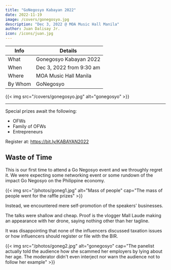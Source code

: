 ```yaml
---
title: "GoNegosyo Kabayan 2022"
date: 2022-11-19
image: /covers/gonegosyo.jpg
description: "Dec 3, 2022 @ MOA Music Hall Manila"
author: Juan Dalisay Jr.
icon: /icons/juan.jpg
---
```




Info | Details 
--- | ---
What | Gonegosyo Kabayan 2022
When | Dec 3, 2022 from 9:30 am
Where | MOA Music Hall Manila
By Whom | GoNegosyo

{{< img src="/covers/gonegosyo.jpg" alt="gonegosyo" >}}

---


<!-- The formal launch of the 1st Freedom Festival 2022 at Vespa Cafe -->

Special prizes await the following:

- OFWs
- Family of OFWs
- Entrepreneurs

Register at: https://bit.ly/KABAYAN2022


## Waste of Time

This is our first time to attend a Go Negosyo event and we throughly regret it. We were expecting some networking event or some rundown of the impact Go Negosyo on the Philippine economy.


{{< img src="/photos/goneg1.jpg" alt="Mass of people" cap="The mass of people went for the raffle prizes" >}}

Instead, we encountered mere self-promotion of the speakers' businesses. 

The talks were shallow and cheap. Proof is the vlogger Mall Laude making an appearance with her drone, saying nothing other than her tagline. 

It was disappointing that none of the influencers discussed taxation issues or how influencers should register or file with the BIR. 

{{< img src="/photos/goneg2.jpg" alt="gonegosyo" cap="The panelist actually told the audience how she scammed her employers by lying about her age. The moderator didn't even interject nor warn the audience not to follow her example" >}}

